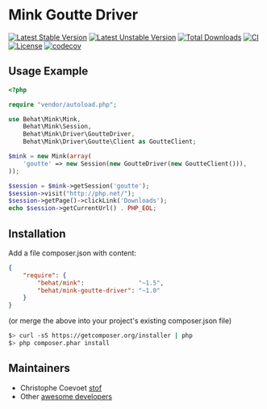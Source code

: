 Mink Goutte Driver
==================

[![Latest Stable Version](https://poser.pugx.org/behat/mink-goutte-driver/v/stable.svg)](https://packagist.org/packages/behat/mink-goutte-driver)
[![Latest Unstable Version](https://poser.pugx.org/behat/mink-goutte-driver/v/unstable.svg)](https://packagist.org/packages/behat/mink-goutte-driver)
[![Total Downloads](https://poser.pugx.org/behat/mink-goutte-driver/downloads.svg)](https://packagist.org/packages/behat/mink-goutte-driver)
[![CI](https://github.com/minkphp/MinkGoutteDriver/actions/workflows/tests.yml/badge.svg)](https://github.com/minkphp/MinkGoutteDriver/actions/workflows/tests.yml)
[![License](https://poser.pugx.org/behat/mink-goutte-driver/license.svg)](https://packagist.org/packages/behat/mink-goutte-driver)
[![codecov](https://codecov.io/gh/minkphp/MinkGoutteDriver/branch/master/graph/badge.svg?token=K7GduJsQ4A)](https://codecov.io/gh/minkphp/MinkGoutteDriver)

Usage Example
-------------

``` php
<?php

require "vendor/autoload.php";

use Behat\Mink\Mink,
    Behat\Mink\Session,
    Behat\Mink\Driver\GoutteDriver,
    Behat\Mink\Driver\Goutte\Client as GoutteClient;

$mink = new Mink(array(
    'goutte' => new Session(new GoutteDriver(new GoutteClient())),
));

$session = $mink->getSession('goutte');
$session->visit("http://php.net/");
$session->getPage()->clickLink('Downloads');
echo $session->getCurrentUrl() . PHP_EOL;
```

Installation
------------

Add a file composer.json with content:

``` json
{
    "require": {
        "behat/mink":               "~1.5",
        "behat/mink-goutte-driver": "~1.0"
    }
}
```

(or merge the above into your project's existing composer.json file)

``` bash
$> curl -sS https://getcomposer.org/installer | php
$> php composer.phar install
```

Maintainers
-----------

* Christophe Coevoet [stof](https://github.com/stof)
* Other [awesome developers](https://github.com/minkphp/MinkGoutteDriver/graphs/contributors)
